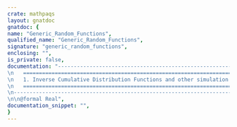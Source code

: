 ```yaml
---
crate: mathpaqs
layout: gnatdoc
gnatdoc: {
name: "Generic_Random_Functions",
qualified_name: "Generic_Random_Functions",
signature: "generic_random_functions",
enclosing: "",
is_private: false,
documentation: "-------------------------------------------------------------------------------\n   =======================================================================   --\n   1. Inverse Cumulative Distribution Functions and other simulation tools   --\n   =======================================================================   --\n-------------------------------------------------------------------------------\n\n@formal Real",
documentation_snippet: "",
}
---
```

